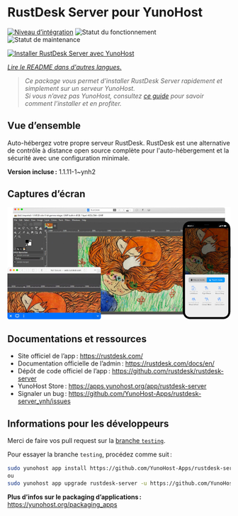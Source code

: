 <!--
Nota bene : ce README est automatiquement généré par <https://github.com/YunoHost/apps/tree/master/tools/readme_generator>
Il NE doit PAS être modifié à la main.
-->

# RustDesk Server pour YunoHost

[![Niveau d’intégration](https://dash.yunohost.org/integration/rustdesk-server.svg)](https://ci-apps.yunohost.org/ci/apps/rustdesk-server/) ![Statut du fonctionnement](https://ci-apps.yunohost.org/ci/badges/rustdesk-server.status.svg) ![Statut de maintenance](https://ci-apps.yunohost.org/ci/badges/rustdesk-server.maintain.svg)

[![Installer RustDesk Server avec YunoHost](https://install-app.yunohost.org/install-with-yunohost.svg)](https://install-app.yunohost.org/?app=rustdesk-server)

*[Lire le README dans d'autres langues.](./ALL_README.md)*

> *Ce package vous permet d’installer RustDesk Server rapidement et simplement sur un serveur YunoHost.*  
> *Si vous n’avez pas YunoHost, consultez [ce guide](https://yunohost.org/install) pour savoir comment l’installer et en profiter.*

## Vue d’ensemble

Auto-hébergez votre propre serveur RustDesk. RustDesk est une alternative de contrôle à distance open source complète pour l'auto-hébergement et la sécurité avec une configuration minimale.

**Version incluse :** 1.1.11-1~ynh2

## Captures d’écran

![Capture d’écran de RustDesk Server](./doc/screenshots/screenshot.png)

## Documentations et ressources

- Site officiel de l’app : <https://rustdesk.com/>
- Documentation officielle de l’admin : <https://rustdesk.com/docs/en/>
- Dépôt de code officiel de l’app : <https://github.com/rustdesk/rustdesk-server>
- YunoHost Store : <https://apps.yunohost.org/app/rustdesk-server>
- Signaler un bug : <https://github.com/YunoHost-Apps/rustdesk-server_ynh/issues>

## Informations pour les développeurs

Merci de faire vos pull request sur la [branche `testing`](https://github.com/YunoHost-Apps/rustdesk-server_ynh/tree/testing).

Pour essayer la branche `testing`, procédez comme suit :

```bash
sudo yunohost app install https://github.com/YunoHost-Apps/rustdesk-server_ynh/tree/testing --debug
ou
sudo yunohost app upgrade rustdesk-server -u https://github.com/YunoHost-Apps/rustdesk-server_ynh/tree/testing --debug
```

**Plus d’infos sur le packaging d’applications :** <https://yunohost.org/packaging_apps>
